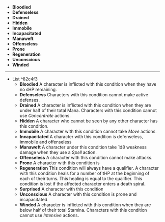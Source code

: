 - **Bloodied**
- **Defenseless**
- **Drained**
- **Hidden**
- **Immobile**
- **Incapacitated**
- **Manaweft**
- **Offenseless**
- **Prone**
- **Regeneration**
- **Unconscious**
- **Winded**
---
- List  ^82c4f3
	- **Bloodied** A character is inflicted with this condition when they have no sHP remaining.
	- **Defenseless** Characters with this condition cannot make active defenses.
	- **Drained**  A character is inflicted with this condition when they are under half of their total Mana. Characters with this condition cannot use *Concentrate* actions.
	- **Hidden** A character who cannot be seen by any other character has this condition.
	- **Immobile**  A character with this condition cannot take *Move* actions.
	- **Incapacitated** A character with this condition is defenseless, immobile and offenseless
	- **Manaweft** A character under this condition take 1d8 weakness damage when they use a *Spell* action.
	- **Offenseless** A character with this condition cannot make attacks.
	- **Prone** A character with this condition is 
	- **Regeneration** This condition will always have a qualifier. A character with this condition heals for a number of tHP at the beginning of each of their turns. This healing is equal to the qualifier. This condition is lost if the affected character enters a death spiral.
	- **Surprised** A character with this condition
	- **Unconscious** A character with this condition is prone and incapacitated.
	- **Winded** A character is inflicted with this condition when they are below half of their total Stamina. Characters with this condition cannot use *Intensive* actions.